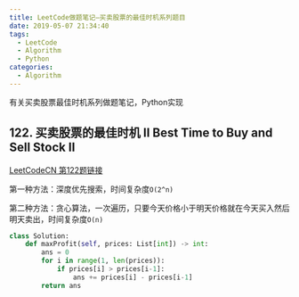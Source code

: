 ```yaml
---
title: LeetCode做题笔记—买卖股票的最佳时机系列题目
date: 2019-05-07 21:34:40
tags: 
  - LeetCode
  - Algorithm
  - Python
categories:
  - Algorithm
---
```


有关买卖股票最佳时机系列做题笔记，Python实现

## 122. 买卖股票的最佳时机 II Best Time to Buy and Sell Stock II

[LeetCodeCN 第122题链接](https://leetcode-cn.com/problems/best-time-to-buy-and-sell-stock-ii/)

第一种方法：深度优先搜索，时间复杂度`O(2^n)`

<!-- more -->

第二种方法：贪心算法，一次遍历，只要今天价格小于明天价格就在今天买入然后明天卖出，时间复杂度`O(n)`

```python
class Solution:
    def maxProfit(self, prices: List[int]) -> int:
        ans = 0
        for i in range(1, len(prices)):
            if prices[i] > prices[i-1]:
                ans += prices[i] - prices[i-1]
        return ans
```